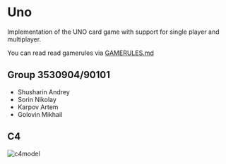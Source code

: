 # Uno
Implementation of the UNO card game with support for single player and multiplayer.

You can read read gamerules via [GAMERULES.md](https://github.com/ShusharinAndrey/Uno/blob/Nikolay/GAMERULES.md)

## Group 3530904/90101
* Shusharin Andrey
* Sorin Nikolay
* Karpov Artem 
* Golovin Mikhail

## C4

![c4model](https://user-images.githubusercontent.com/83543428/149623046-8353e61c-bb19-48ea-9c4f-6566900334f0.png)
